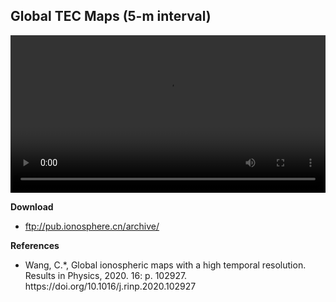 ## Global TEC Maps (5-m interval)

<video id="video_b5mg" controls="controls" style="width:100%">
  <source src="b5mg.mp4" type="video/mp4"/>
</video>

<p><strong>Download</strong></p>
<ul>
	<li><p><a href="#">ftp://pub.ionosphere.cn/archive/</a></p></li>
</ul>

<p><strong>References</strong></p>
<ul class="log">
    <li><p>Wang, C.*, Global ionospheric maps with a high temporal resolution. Results in Physics, 2020. 16: p. 102927. https://doi.org/10.1016/j.rinp.2020.102927</p></li>
</ul>

<script  type="text/javascript">
	window.onload = function() {
		var local1=document.getElementById('video_b5mg');  //获取，函数执行完成后local内存释放
		local1.autoplay = true; // 自动播放
		local1.loop = true; // 循环播放
		local1.muted=true; // 关闭声音，如果为false,视频无法自动播放
		if(local1.paused){  //判断是否处于暂停状态
			local1.play();  //开启播放
	    }else{		   
			local1.pause();  //停止播放
	    }
    }
</script>
